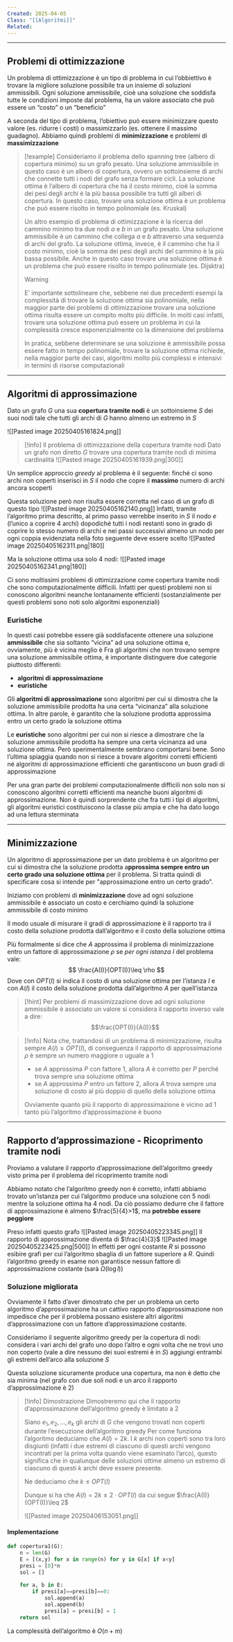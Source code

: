 ```yaml
---
Created: 2025-04-05
Class: "[[Algoritmi]]"
Related:
---
```

---
## Problemi di ottimizzazione
Un problema di ottimizzazione è un tipo di problema in cui l’obbiettivo è trovare la migliore soluzione possibile tra un insieme di soluzioni ammissibili.
Ogni soluzione ammissibile, cioè una soluzione che soddisfa tutte le condizioni imposte dal problema, ha un valore associato che può essere un “costo” o un “beneficio”

A seconda del tipo di problema, l’obiettivo può essere minimizzare questo valore (es. ridurre i costi) o massimizzarlo (es. ottenere il massimo guadagno). 
Abbiamo quindi problemi di **minimizzazione** e problemi di **massimizzazione**

>[!example]
>Consideriamo il problema dello spanning tree (albero di copertura minimo) su un grafo pesato.
>Una soluzione ammissibile in questo caso è un albero di copertura, ovvero un sottoinsieme di archi che connette tutti i nodi del grafo senza formare cicli. La soluzione ottima è l’albero di copertura che ha il costo minimo, cioè la somma dei pesi degli archi è la più bassa possibile tra tutti gli alberi di copertura. In questo caso, trovare una soluzione ottima è un problema che può essere risolto in tempo polinomiale (es. Kruskal)
>
>Un altro esempio di problema di ottimizzazione è la ricerca del cammino minimo tra due nodi $a$ e $b$ in un grafo pesato.
>Una soluzione ammissibile è un cammino che collega $a$ e $b$ attraverso una sequenza di archi del grafo. La soluzione ottima, invece, è il cammino che ha il costo minimo, cioè la somma dei pesi degli archi del cammino è la più bassa possibile. Anche in questo caso trovare una soluzione ottima è un problema che può essere risolto in tempo polinomiale (es. Dijsktra)
>
>>[!warning]
>>E’ importante sottolineare che, sebbene nei due precedenti esempi la complessità  di trovare la soluzione ottima sia polinomiale, nella maggior parte dei problemi di ottimizzazione trovare una soluzione ottima risulta essere un compito molto più difficile.
>>In molti casi infatti, trovare una soluzione ottima può essere un problema in cui la complessità cresce esponenzialmente co la dimensione del problema
>>
>>In pratica, sebbene determinare se una soluzione è ammissibile possa essere fatto in tempo polinomiale, trovare la soluzione ottima richiede, nella maggior parte dei casi, algoritmi molto più complessi e intensivi in termini di risorse computazionali

---
## Algoritmi di approssimazione
Dato un grafo $G$ una sua **copertura tramite nodi** è un sottoinsieme $S$ dei suoi nodi tale che tutti gli archi di $G$ hanno almeno un estremo in $S$

![[Pasted image 20250405161824.png]]

>[!info] Il problema di ottimizzazione della copertura tramite nodi
>Dato un grafo non diretto $G$ trovare una copertura tramite nodi di minima cardinalità
>![[Pasted image 20250405161939.png|300]]

Un semplice approccio *greedy* al problema è il seguente: finché ci sono archi non coperti inserisci in $S$ il nodo che copre il **massimo** numero di archi ancora scoperti

Questa soluzione però non risulta essere corretta nel caso di un grafo di questo tipo
![[Pasted image 20250405162140.png]]
Infatti, tramite l’algoritmo prima descritto, al primo passo verrebbe inserito in $S$ il nodo $e$ (l’unico a coprire 4 archi) dopodiché tutti i nodi restanti sono in grado di coprire lo stesso numero di archi e nei passi successivi almeno un nodo per ogni coppia evidenziata nella foto seguente deve essere scelto
![[Pasted image 20250405162311.png|180]]

Ma la soluzione ottima usa solo 4 nodi:
![[Pasted image 20250405162341.png|180]]

Ci sono moltissimi problemi di ottimizzazione come copertura tramite nodi che sono computazionalmente difficili. Infatti per questi problemi non si conoscono algoritmi neanche lontanamente efficienti (sostanzialmente per questi problemi sono noti solo algoritmi esponenziali)

### Euristiche
In questi casi potrebbe essere già soddisfacente ottenere una soluzione **ammissibile** che sia soltanto “vicina” ad una soluzione ottima e, ovviamente, più è vicina meglio è
Fra gli algoritmi che non trovano sempre una soluzione ammissibile ottima, è importante distinguere due categorie piuttosto differenti:
- **algoritmi di approssimazione**
- **euristiche**

Gli **algoritmi di approssimazione** sono algoritmi per cui si dimostra che la soluzione ammissibile prodotta ha una certa “vicinanza” alla soluzione ottima. In altre parole, è garantito che la soluzione prodotta approssima entro un certo grado la soluzione ottima

Le **euristiche** sono algoritmi per cui non si riesce a dimostrare che la soluzione ammissibile prodotta ha sempre una certa vicinanza ad una soluzione ottima. Però sperimentalmente sembrano comportarsi bene. Sono l’ultima spiaggia quando non si riesce a trovare algoritmi corretti efficienti né algoritmi di approssimazione efficienti che garantiscono un buon gradi di approssimazione

Per una gran parte dei problemi computazionalmente difficili non solo non si conoscono algoritmi corretti efficienti ma neanche buoni algoritmi di approssimazione. Non è quindi sorprendente che fra tutti i tipi di algoritmi, gli algoritmi euristici costituiscono la classe più ampia e che ha dato luogo ad una lettura sterminata

---
## Minimizzazione
Un algoritmo di approssimazione per un dato problema è un algoritmo per cui si dimostra che la soluzione prodotta a**pprossima sempre entro un certo grado una soluzione ottima** per il problema. Si tratta quindi di specificare cosa si intende per "approssimazione entro un certo grado".

Iniziamo con problemi di **minimizzazione** dove ad ogni soluzione ammissibile è associato un costo e cerchiamo quindi la soluzione ammissibile di costo minimo

Il modo usuale di misurare il gradi di approssimazione è il rapporto tra il costo della soluzione prodotta dall’algoritmo e il costo della soluzione ottima

Più formalmente si dice che $A$ approssima il problema di minimizzazione entro un fattore di approssimazione $\rho$ se *per ogni istanza* $I$ del problema vale:
$$
\frac{A(I)}{OPT(I)}\leq \rho
$$
Dove con $OPT(I)$ si indica il costo di una soluzione ottima per l’istanza $I$ e con $A(I)$ il costo della soluzione prodotta dall’algoritmo $A$ per quell’istanza

>[!hint]
>Per problemi di massimizzazione dove ad ogni soluzione ammissibile è associato un valore si considera il rapporto inverso vale a dire:
>$$\frac{OPT(I)}{A(I)}$$

>[!info]
>Nota che, trattandosi di un problema di minimizzazione, risulta sempre $A(I)\geq OPT(I)$, di conseguenza il rapporto di approssimazione $\rho$ è sempre un numero maggiore o uguale a $1$
>- se $A$ approssima $P$ con fattore $1$, allora $A$ è corretto per $P$ perché trova sempre una soluzione ottima
>- se $A$ approssima $P$ entro un fattore $2$, allora $A$ trova sempre una soluzione di costo al più doppio di quello della soluzione ottima
>
>Ovviamente quanto più il rapporto di approssimazione è vicino ad $1$ tanto più l’algoritmo d’approssimazione è buono

---
## Rapporto d’approssimazione - Ricoprimento tramite nodi
Proviamo a valutare il rapporto d’approssimazione dell’algoritmo greedy visto prima per il problema del ricoprimento tramite nodi

Abbiamo notato che l’algoritmo greedy non è corretto, infatti abbiamo trovato un’istanza per cui l’algoritmo produce una soluzione con $5$ nodi mentre la soluzione ottima ha $4$ nodi. Da ciò possiamo dedurre che il fattore di approssimazione è almeno $\frac{5}{4}>1$, ma **potrebbe essere peggiore**

Preso infatti questo grafo
![[Pasted image 20250405223345.png]]
Il rapporto di approssimazione diventa di $\frac{4}{3}$
![[Pasted image 20250405223425.png|500]]
In effetti per ogni costante $R$ si possono esibire grafi per cui l’algoritmo sbaglia di un fattore superiore a $R$. Quindi l’algoritmo greedy in esame non garantisce nessun fattore di approssimazione costante (sarà $\Omega(\log l)$)

### Soluzione migliorata
Ovviamente il fatto d’aver dimostrato che per un problema un certo algoritmo d’approssimazione ha un cattivo rapporto d’approssimazione non impedisce che per il problema possano esistere altri algoritmi d’approssimazione con un fattore d’approssimazione costante.

Consideriamo il seguente algoritmo greedy per la copertura di nodi: considera i vari archi del grafo uno dopo l’altro e ogni volta che ne trovi uno non coperto (vale a dire nessuno dei suoi estremi è in $S$) aggiungi entrambi gli estremi dell’arco alla soluzione $S$

Questa soluzione sicuramente produce una copertura, ma non è detto che sia minima (nel grafo con due soli nodi e un arco il rapporto d’approssimazione è $2$)

>[!info] Dimostrazione
>Dimostreremo qui che il rapporto d’approssimazione dell’algoritmo greedy è limitato a $2$
>
>Siano $e_{1},e_{2},\dots,e_{k}$ gli archi di $G$ che vengono trovati non coperti durante l’esecuzione dell’algoritmo greedy
>Per come funziona l’algoritmo deduciamo che $A(I)=2k$. I $k$ archi non coperti sono tra loro disgiunti (infatti i due estremi di ciascuno di questi archi vengono incontrati per la prima volta quando viene esaminato l’arco), questo significa che in qualunque delle soluzioni ottime almeno un estremo di ciascuno di questi $k$ archi deve essere presente.
>
>Ne deduciamo che $k\leq OPT(I)$
>
>Dunque si ha che $A(I)=2k\leq 2\cdot OPT(I)$ da cui segue $\frac{A(I)}{OPT(I)}\leq 2$
>
>![[Pasted image 20250406153051.png]]

#### Implementazione

```python
def copertura1(G):
	n = len(G)
	E = [(x,y) for x in range(n) for y in G[x] if x<y]
	presi = [0]*n
	sol = []
	
	for a, b in E:
		if presi[a]==presi[b]==0:
			sol.append(a)
			sol.append(b)
			presi[a] = presi[b] = 1
	return sol
```
La complessità dell’algoritmo è $O(n+m)$
